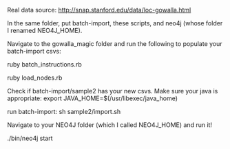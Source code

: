 Real data source: http://snap.stanford.edu/data/loc-gowalla.html

In the same folder, put batch-import, these scripts, and neo4j (whose folder I renamed NEO4J_HOME).

Navigate to the gowalla_magic folder and run the following to populate your batch-import csvs:

ruby batch_instructions.rb

ruby load_nodes.rb

Check if batch-import/sample2 has your new csvs. 
Make sure your java is appropriate: export JAVA_HOME=$(/usr/libexec/java_home)

run batch-import: sh sample2/import.sh

Navigate to your NEO4J folder (which I called NEO4J_HOME) and run it!

./bin/neo4j start
